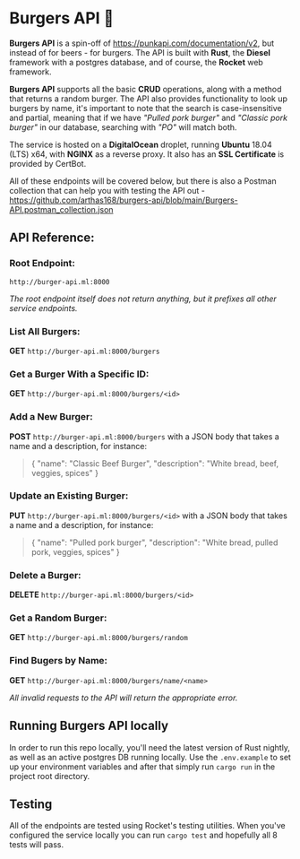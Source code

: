 # Burgers API 🍔

**Burgers API** is a spin-off of https://punkapi.com/documentation/v2, but instead of for beers - for burgers. The API is built with **Rust**, the **Diesel** framework with a postgres database, and of course, the **Rocket** web framework. 

**Burgers API** supports all the basic **CRUD** operations, along with a method that returns a random burger. The API also provides functionality to look up burgers by name, it's important to note that the search is case-insensitive and partial, meaning that if we have *"Pulled pork burger"* and *"Classic pork burger"* in our database, searching with *"PO"* will match both.

The service is hosted on a **DigitalOcean** droplet, running **Ubuntu** 18.04 (LTS) x64, with **NGINX** as a reverse proxy. It also has an **SSL Certificate** is provided by CertBot.

All of these endpoints will be covered below, but there is also a Postman collection that can help you with testing the API out - https://github.com/arthas168/burgers-api/blob/main/Burgers-API.postman_collection.json

## API Reference:

### Root Endpoint:
`http://burger-api.ml:8000`

*The root endpoint itself does not return anything, but it prefixes all other service endpoints.*

### List All Burgers:
**GET** `http://burger-api.ml:8000/burgers`

### Get a Burger With a Specific ID:
**GET** `http://burger-api.ml:8000/burgers/<id>`
  
### Add a New Burger:
**POST** `http://burger-api.ml:8000/burgers` with a JSON body that takes a name and a description, for instance:
> {
    "name": "Classic Beef Burger",
    "description": "White bread, beef, veggies, spices"
}

### Update an Existing Burger:
**PUT** `http://burger-api.ml:8000/burgers/<id>` with a JSON body that takes a name and a description, for instance:
> {
    "name": "Pulled pork burger",
    "description": "White bread, pulled pork, veggies, spices"
}
  
### Delete a Burger:
**DELETE** `http://burger-api.ml:8000/burgers/<id>`
  
### Get a Random Burger:
**GET** `http://burger-api.ml:8000/burgers/random`

### Find Bugers by Name:
**GET** `http://burger-api.ml:8000/burgers/name/<name>`
  
*All invalid requests to the API will return the appropriate error.*

## Running Burgers API locally
In order to run this repo locally, you'll need the latest version of Rust nightly, as well as an active postgres DB running locally. Use the `.env.example` to set up your environment variables and after that simply run `cargo run` in the project root directory.

## Testing
All of the endpoints are tested using Rocket's testing utilities. When you've configured the service locally you can run `cargo test` and hopefully all 8 tests will pass.